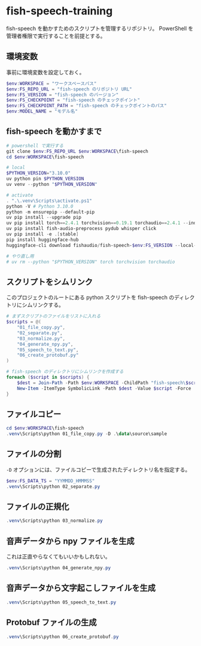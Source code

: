 # fish-speech-training

fish-speech を動かすためのスクリプトを管理するリポジトリ。
PowerShell を管理者権限で実行することを前提とする。

## 環境変数

事前に環境変数を設定しておく。

```powershell
$env:WORKSPACE = "ワークスペースパス"
$env:FS_REPO_URL = "fish-speech のリポジトリ URL"
$env:FS_VERSION = "fish-speech のバージョン"
$env:FS_CHECKPOINT = "fish-speech のチェックポイント"
$env:FS_CHECKPOINT_PATH = "fish-speech のチェックポイントのパス"
$env:MODEL_NAME = "モデル名"
```

## fish-speech を動かすまで

```powershell
# powershell で実行する
git clone $env:FS_REPO_URL $env:WORKSPACE\fish-speech
cd $env:WORKSPACE\fish-speech

# local
$PYTHON_VERSION="3.10.0"
uv python pin $PYTHON_VERSION
uv venv --python "$PYTHON_VERSION"

# activate
. ".\.venv\Scripts\activate.ps1"
python -V # Python 3.10.0
python -m ensurepip --default-pip
uv pip install --upgrade pip
uv pip install torch==2.4.1 torchvision==0.19.1 torchaudio==2.4.1 --index-url https://download.pytorch.org/whl/cu121
uv pip install fish-audio-preprocess pydub whisper click
uv pip install -e .[stable]
pip install huggingface-hub
huggingface-cli download fishaudio/fish-speech-$env:FS_VERSION --local-dir $env:FS_CHECKPOINT

# やり直し用
# uv rm --python "$PYTHON_VERSION" torch torchvision torchaudio
```

## スクリプトをシムリンク

このプロジェクトのルートにある python スクリプトを fish-speech のディレクトリにシムリンクする。

```powershell
# まずスクリプトのファイルをリストに入れる
$scripts = @(
    "01_file_copy.py",
    "02_separate.py",
    "03_normalize.py",
    "04_generate_npy.py",
    "05_speech_to_text.py",
    "06_create_protobuf.py"
)

# fish-speech のディレクトリにシムリンクを作成する
foreach ($script in $scripts) {
    $dest = Join-Path -Path $env:WORKSPACE -ChildPath "fish-speech\$script"
    New-Item -ItemType SymbolicLink -Path $dest -Value $script -Force
}
```

## ファイルコピー

```powershell
cd $env:WORKSPACE\fish-speech
.venv\Scripts\python 01_file_copy.py -D .\data\source\sample
```

## ファイルの分割

`-D` オプションには、ファイルコピーで生成されたディレクトリ名を指定する。

```powershell
$env:FS_DATA_TS = "YYMMDD_HMMMSS"
.venv\Scripts\python 02_separate.py
```

## ファイルの正規化

```powershell
.venv\Scripts\python 03_normalize.py
```

## 音声データから npy ファイルを生成

これは正直やらなくてもいいかもしれない。

```powershell
.venv\Scripts\python 04_generate_npy.py
```

## 音声データから文字起こしファイルを生成

```powershell
.venv\Scripts\python 05_speech_to_text.py
```

## Protobuf ファイルの生成

```powershell
.venv\Scripts\python 06_create_protobuf.py
```
